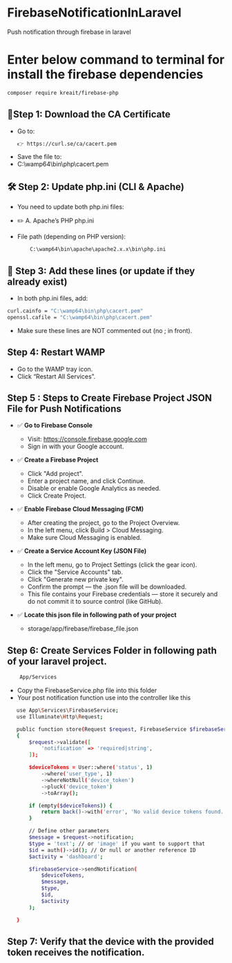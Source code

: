 # FirebaseNotificationInLaravel
Push notification through firebase in laravel

# Enter below command to terminal for install the firebase dependencies

```bash
composer require kreait/firebase-php
```
## 🔧Step 1: Download the CA Certificate
 - Go to:
    ```bash
    👉 https://curl.se/ca/cacert.pem
    ```
 - Save the file to:
 - C:\wamp64\bin\php\cacert.pem

## 🛠️ Step 2: Update php.ini (CLI & Apache)
 - You need to update both php.ini files:

 - ✏️ A. Apache’s PHP php.ini
 - File path (depending on PHP version):

    ```bash
        C:\wamp64\bin\apache\apache2.x.x\bin\php.ini
    ```  

## 🧩 Step 3: Add these lines (or update if they already exist)
 - In both php.ini files, add:
```bash
curl.cainfo = "C:\wamp64\bin\php\cacert.pem"
openssl.cafile = "C:\wamp64\bin\php\cacert.pem"
```
 - Make sure these lines are NOT commented out (no ; in front).

## Step 4: Restart WAMP
 - Go to the WAMP tray icon.
 - Click “Restart All Services”.

## Step 5 : Steps to Create Firebase Project JSON File for Push Notifications
 - ✅ **Go to Firebase Console**
    - Visit: https://console.firebase.google.com
    - Sign in with your Google account.

 - ✅ **Create a Firebase Project**
    - Click "Add project".
    - Enter a project name, and click Continue.
    - Disable or enable Google Analytics as needed.
    - Click Create Project.

 - ✅ **Enable Firebase Cloud Messaging (FCM)**
    - After creating the project, go to the Project Overview.
    - In the left menu, click Build > Cloud Messaging.
    - Make sure Cloud Messaging is enabled.

 - ✅ **Create a Service Account Key (JSON File)**
    - In the left menu, go to Project Settings (click the gear icon).
    - Click the "Service Accounts" tab.
    - Click "Generate new private key".
    - Confirm the prompt — the .json file will be downloaded.
    - This file contains your Firebase credentials — store it securely and do not commit it to source control (like GitHub).
 - ✅ **Locate this json file in following path of your project**
    - storage/app/firebase/firebase_file.json

## Step 6: Create Services Folder in following path of your laravel project.
```bash
    App/Services
```
 - Copy the FirebaseService.php file into this folder
 - Your post notification function use into the controller like this 

 ```bash
    use App\Services\FirebaseService;
    use Illuminate\Http\Request;

    public function store(Request $request, FirebaseService $firebaseService)
    {
        $request->validate([
            'notification' => 'required|string',
        ]);

        $deviceTokens = User::where('status', 1)
            ->where('user_type', 1)
            ->whereNotNull('device_token')
            ->pluck('device_token')
            ->toArray();

        if (empty($deviceTokens)) {
            return back()->with('error', 'No valid device tokens found.');
        }

        // Define other parameters
        $message = $request->notification;
        $type = 'text'; // or 'image' if you want to support that
        $id = auth()->id(); // Or null or another reference ID
        $activity = 'dashboard';

        $firebaseService->sendNotification(
            $deviceTokens,
            $message,
            $type,
            $id,
            $activity
        );

    }

 ```

## Step 7: Verify that the device with the provided token receives the notification.
    
